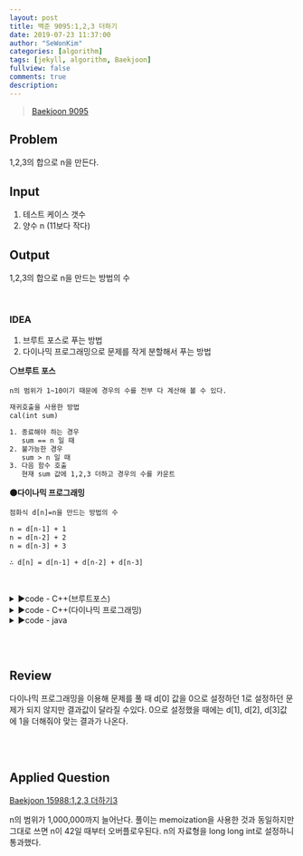 ```yaml
---
layout: post
title: 백준 9095:1,2,3 더하기
date: 2019-07-23 11:37:00
author: "SeWonKim"
categories: [algorithm]
tags: [jekyll, algorithm, Baekjoon]
fullview: false
comments: true
description: 
---
```


> [Baekjoon 9095](https://www.acmicpc.net/problem/9095)

## Problem
  1,2,3의 합으로 n을 만든다.

## Input
  1. 테스트 케이스 갯수
  2. 양수 n (11보다 작다)
    
## Output
  1,2,3의 합으로 n을 만드는 방법의 수

&nbsp;
&nbsp;

### IDEA
  1. 브루트 포스로 푸는 방법
  2. 다이나믹 프로그래밍으로 문제를 작게 분할해서 푸는 방법
  
  **⚪브루트 포스**
  ```html
  n의 범위가 1~10이기 때문에 경우의 수를 전부 다 계산해 볼 수 있다.
  
  재귀호출을 사용한 방법
  cal(int sum)
  
  1. 종료해야 하는 경우 
     sum == n 일 때
  2. 불가능한 경우
     sum > n 일 때
  3. 다음 함수 호출
     현재 sum 값에 1,2,3 더하고 경우의 수를 카운트 
  ```
  
  **⚫다이나믹 프로그래밍**
  ```html
  점화식 d[n]=n을 만드는 방법의 수
  
  n = d[n-1] + 1
  n = d[n-2] + 2
  n = d[n-3] + 3
  
  ∴ d[n] = d[n-1] + d[n-2] + d[n-3]
  ```
  
  
&nbsp;
&nbsp;

<details>
<summary>▶️code - C++(브루트포스)</summary>
<div markdown="1">

```cpp
#include <iostream>
using namespace std;

int n;
int cnt = 0;
int cal(int sum) {

	if (sum == n) {
		return 1;
	}

	if (sum > n) {
		return 0;
	}

	int cnt = 0;
	for (int i = 1; i <= 3; i++) {
		cnt += cal(sum + i);
	}

	return cnt;
}

int main() {

	int k;
	cin >> k;

	while (k--) {
		cin >> n;
		cout<< cal(0) << "\n";
	}
	
	return 0;
}
```
</div>
</details>


<details>
<summary>▶️code - C++(다이나믹 프로그래밍)</summary>
<div markdown="1">

```cpp
#include <iostream>
#include <vector>
using namespace std;

vector<int> d(11);

int go(int n) {

	if (n < 0) return 0;
	else if (n == 0) return 1;
	else if (n == 1) return 1;

	//memoization
	if (d[n] > 0) return d[n];
	else if(n > 1 && d[n] <= 0) {
		d[n] = (go(n-1) + go(n-2) + go(n-3));
	}

	return d[n];
}

int main() {

	int k, n;
	cin >> k;

	while (k--) {
		cin >> n;
		cout << go(n) << "\n";
	}
	
	return 0;
}
```
</div>
</details>


<details>
<summary>▶️code - java</summary>
<div markdown="1">

```java
import java.io.BufferedReader;
import java.io.InputStreamReader;

public class Main {
    public static void main(String[] args) throws Exception {
        BufferedReader br = new BufferedReader(new InputStreamReader(System.in));
        int T = Integer.parseInt(br.readLine());
        int[] DP = new int[11];
        DP[0] = 1;
        DP[1] = 1;
        DP[2] = 2;
        for (int testCase = 0; testCase < T; testCase++) {
            int n = Integer.parseInt(br.readLine());
            System.out.println(get(DP, n));
        }
    }

    private static int get(int[] DP, int n) {
        if (DP[n] > 0) {
            return DP[n];
        }
        return get(DP, n - 1) + get(DP, n - 2) + get(DP, n - 3);
    }
}
```

</div>
</details>

&nbsp;  
&nbsp;
## Review
다이나믹 프로그래밍을 이용해 문제를 풀 때 d[0] 값을 0으로 설정하던 1로 설정하던 문제가 되지 않지만 결과값이 달라질 수있다.
0으로 설정했을 때에는 d[1], d[2], d[3]값에 1을 더해줘야 맞는 결과가 나온다.

&nbsp;  
&nbsp;

## Applied Question 
[Baekjoon 15988:1,2,3 더하기3](https://www.acmicpc.net/problem/15988)

n의 범위가 1,000,000까지 늘어난다. 풀이는 memoization을 사용한 것과 동일하지만 그대로 쓰면 n이 42일 때부터 오버플로우된다.
n의 자료형을 long long int로 설정하니 통과했다.
